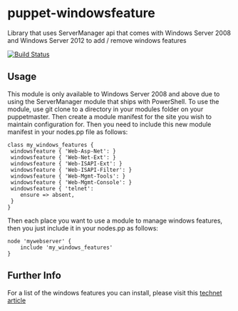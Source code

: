 puppet-windowsfeature
=====================

Library that uses ServerManager api that comes with Windows Server 2008 and Windows Server 2012 to add / remove windows features

[![Build Status](https://travis-ci.org/opentable/puppet-windowsfeature.png?branch=master)](https://travis-ci.org/opentable/puppet-windowsfeature)

Usage
--
This module is only available to Windows Server 2008 and above due to using the ServerManager module that ships with PowerShell.  To use the module, use git clone to a directory in your modules folder on your puppetmaster. Then create a module manifest for the site you wish to maintain configuration for. Then you need to include this new module manifest in your nodes.pp file as follows:
    
    class my_windows_features {
     windowsfeature { 'Web-Asp-Net': }
     windowsfeature { 'Web-Net-Ext': }
     windowsfeature { 'Web-ISAPI-Ext': }
     windowsfeature { 'Web-ISAPI-Filter': }
     windowsfeature { 'Web-Mgmt-Tools': }
     windowsfeature { 'Web-Mgmt-Console': }
     windowsfeature { 'telnet':
     	ensure => absent,
     }
    }
    
Then each place you want to use a module to manage windows features, then you just include it in your nodes.pp as follows:

    node 'mywebserver' {
    	include 'my_windows_features'
    }

Further Info
--
For a list of the windows features you can install, please visit this [technet article](http://technet.microsoft.com/en-us/library/cc732757.aspx)
    
    
